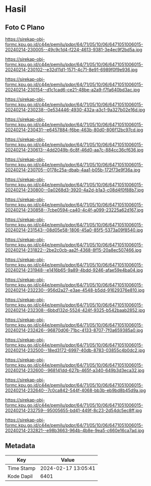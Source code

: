 # Hasil

## Foto C Plano

https://sirekap-obj-formc.kpu.go.id/c44e/pemilu/pdpr/64/71/05/10/06/6471051006015-20240214-230005--49c9c1d4-f224-4613-9381-3e4ec9f2bd5a.jpg

https://sirekap-obj-formc.kpu.go.id/c44e/pemilu/pdpr/64/71/05/10/06/6471051006015-20240214-230102--e32d11d1-1571-4c71-8e91-6989f0f9e936.jpg

https://sirekap-obj-formc.kpu.go.id/c44e/pemilu/pdpr/64/71/05/10/06/6471051006015-20240214-230154--d1c1cad6-ce21-48be-a2a9-f7fa640bd3ac.jpg

https://sirekap-obj-formc.kpu.go.id/c44e/pemilu/pdpr/64/71/05/10/06/6471051006015-20240214-230238--0e534446-4930-432a-a3c1-9a327b02e16d.jpg

https://sirekap-obj-formc.kpu.go.id/c44e/pemilu/pdpr/64/71/05/10/06/6471051006015-20240214-230431--e6457884-f6be-463b-80d0-806f12bc97cd.jpg

https://sirekap-obj-formc.kpu.go.id/c44e/pemilu/pdpr/64/71/05/10/06/6471051006015-20240214-230613--4dd2049b-6c8f-46d0-aa7c-884cc36cf636.jpg

https://sirekap-obj-formc.kpu.go.id/c44e/pemilu/pdpr/64/71/05/10/06/6471051006015-20240214-230705--0178c25a-dbab-4aa1-b05b-172f73e9f36a.jpg

https://sirekap-obj-formc.kpu.go.id/c44e/pemilu/pdpr/64/71/05/10/06/6471051006015-20240214-230800--0a0268d3-3920-4a2d-b1a3-c08d4f0f88b7.jpg

https://sirekap-obj-formc.kpu.go.id/c44e/pemilu/pdpr/64/71/05/10/06/6471051006015-20240214-230858--7cbe0594-ca40-4c4f-a099-23225a62d167.jpg

https://sirekap-obj-formc.kpu.go.id/c44e/pemilu/pdpr/64/71/05/10/06/6471051006015-20240214-231543--08d05e58-1806-45a0-85f5-5373a09f8540.jpg

https://sirekap-obj-formc.kpu.go.id/c44e/pemilu/pdpr/64/71/05/10/06/6471051006015-20240214-231822--2be2c0cb-aa2f-4368-8f15-20a8ec507466.jpg

https://sirekap-obj-formc.kpu.go.id/c44e/pemilu/pdpr/64/71/05/10/06/6471051006015-20240214-231948--e1416b65-9a89-4bdd-9246-afae59e4ba04.jpg

https://sirekap-obj-formc.kpu.go.id/c44e/pemilu/pdpr/64/71/05/10/06/6471051006015-20240214-232230--956d2a27-e3ae-4548-b5dd-91629376e810.jpg

https://sirekap-obj-formc.kpu.go.id/c44e/pemilu/pdpr/64/71/05/10/06/6471051006015-20240214-232308--6bbd132d-5524-424f-9325-b542baab2852.jpg

https://sirekap-obj-formc.kpu.go.id/c44e/pemilu/pdpr/64/71/05/10/06/6471051006015-20240214-232426--96870d06-71bc-4133-8707-7f0a659385a0.jpg

https://sirekap-obj-formc.kpu.go.id/c44e/pemilu/pdpr/64/71/05/10/06/6471051006015-20240214-232500--18ed3172-6997-40db-8783-03855c4b0dc2.jpg

https://sirekap-obj-formc.kpu.go.id/c44e/pemilu/pdpr/64/71/05/10/06/6471051006015-20240214-232600--968141dd-627b-465f-a340-649b3d3eca32.jpg

https://sirekap-obj-formc.kpu.go.id/c44e/pemilu/pdpr/64/71/05/10/06/6471051006015-20240214-232640--7c0ca842-544f-4068-bb3b-eb9bd8b45d9a.jpg

https://sirekap-obj-formc.kpu.go.id/c44e/pemilu/pdpr/64/71/05/10/06/6471051006015-20240214-232759--95005655-bd41-449f-8c23-2d54dc5ec8ff.jpg

https://sirekap-obj-formc.kpu.go.id/c44e/pemilu/pdpr/64/71/05/10/06/6471051006015-20240214-232821--e98b3663-964b-4b8e-9ea5-c660e16ca7ad.jpg


## Metadata

| Key        | Value               |
| ---------- | ------------------- |
| Time Stamp | 2024-02-17 13:05:41 |
| Kode Dapil | 6401                |



